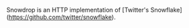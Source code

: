 
Snowdrop is an HTTP implementation of [Twitter's Snowflake] (https://github.com/twitter/snowflake).
